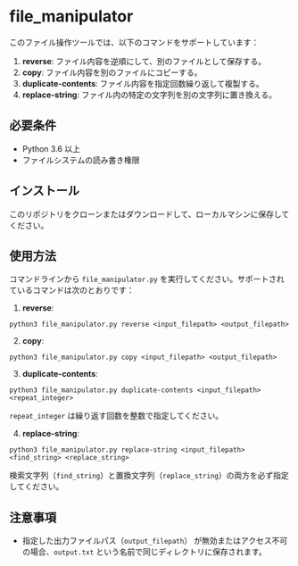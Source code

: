 # file_manipulator

このファイル操作ツールでは、以下のコマンドをサポートしています：

1. **reverse**: ファイル内容を逆順にして、別のファイルとして保存する。
2. **copy**: ファイル内容を別のファイルにコピーする。
3. **duplicate-contents**: ファイル内容を指定回数繰り返して複製する。
4. **replace-string**: ファイル内の特定の文字列を別の文字列に置き換える。


## 必要条件
- Python 3.6 以上
- ファイルシステムの読み書き権限

## インストール
このリポジトリをクローンまたはダウンロードして、ローカルマシンに保存してください。

## 使用方法
コマンドラインから `file_manipulator.py` を実行してください。サポートされているコマンドは次のとおりです：

1. **reverse**:
```
python3 file_manipulator.py reverse <input_filepath> <output_filepath>
```

2. **copy**:
```
python3 file_manipulator.py copy <input_filepath> <output_filepath>
```

3. **duplicate-contents**:
```
python3 file_manipulator.py duplicate-contents <input_filepath> <repeat_integer>
```
`repeat_integer` は繰り返す回数を整数で指定してください。

4. **replace-string**:
```
python3 file_manipulator.py replace-string <input_filepath> <find_string> <replace_string>
```
検索文字列（`find_string`）と置換文字列（`replace_string`）の両方を必ず指定してください。

## 注意事項
- 指定した出力ファイルパス（`output_filepath`） が無効またはアクセス不可の場合、`output.txt` という名前で同じディレクトリに保存されます。
